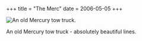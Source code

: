 +++
title = "The Merc"
date = 2006-05-05
+++

![An old Mercury tow truck.](http://www.aphoenix.ca/photoblog/photos/TheMerc.jpg)

An old Mercury tow truck - absolutely beautiful lines.

